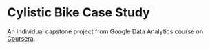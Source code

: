 # Cylistic Bike Case Study

An individual capstone project from Google Data Analytics course on [Coursera](https://www.coursera.org/professional-certificates/google-data-analytics).
